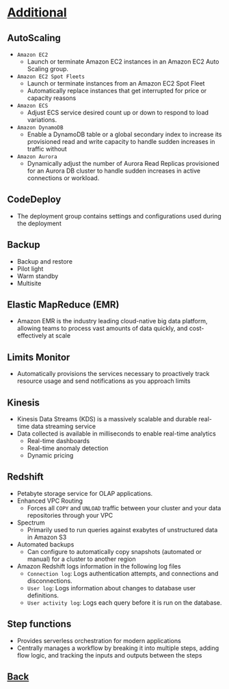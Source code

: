 # [Additional](../README.md)

## AutoScaling

* `Amazon EC2`
	* Launch or terminate Amazon EC2 instances in an Amazon EC2 Auto Scaling group.
* `Amazon EC2 Spot Fleets`
	* Launch or terminate instances from an Amazon EC2 Spot Fleet
	* Automatically replace instances that get interrupted for price or capacity reasons
* `Amazon ECS`
	* Adjust ECS service desired count up or down to respond to load variations.
* `Amazon DynamoDB`
	* Enable a DynamoDB table or a global secondary index to increase its provisioned read and write capacity to handle sudden increases in traffic without
* `Amazon Aurora`
	* Dynamically adjust the number of Aurora Read Replicas provisioned for an Aurora DB cluster to handle sudden increases in active connections or workload.

## CodeDeploy

* The deployment group contains settings and configurations used during the deployment

## Backup

* Backup and restore
* Pilot light
* Warm standby
* Multisite

## Elastic MapReduce (EMR)

* Amazon EMR is the industry leading cloud-native big data platform, allowing teams to process vast amounts of data quickly, and cost-effectively at scale

## Limits Monitor

* Automatically provisions the services necessary to proactively track resource usage and send notifications as you approach limits

## Kinesis

* Kinesis Data Streams (KDS) is a massively scalable and durable real-time data streaming service
* Data collected is available in milliseconds to enable real-time analytics
	* Real-time dashboards
	* Real-time anomaly detection
	* Dynamic pricing

## Redshift

* Petabyte storage service for OLAP applications.
* Enhanced VPC Routing
	* Forces all `COPY` and `UNLOAD` traffic between your cluster and your data repositories through your VPC
* Spectrum
	* Primarily used to run queries against exabytes of unstructured data in Amazon S3
* Automated backups
	* Can configure to automatically copy snapshots (automated or manual) for a cluster to another region
* Amazon Redshift logs information in the following log files
	* `Connection log`: Logs authentication attempts, and connections and disconnections.
	* `User log`: Logs information about changes to database user definitions.
	* `User activity log`: Logs each query before it is run on the database.

## Step functions

* Provides serverless orchestration for modern applications
* Centrally manages a workflow by breaking it into multiple steps, adding flow logic, and tracking the inputs and outputs between the steps

## [Back](../README.md)